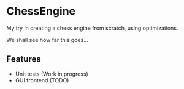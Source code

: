 # ChessEngine
My try in creating a chess engine from scratch, using optimizations.

We shall see how far this goes...

## Features
- Unit tests (Work in progress)
- GUI frontend (TODO)
